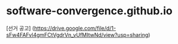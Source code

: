 # software-convergence.github.io

[선거 공고] (https://drive.google.com/file/d/1-sFw4FAFvl4gmFCtVgdrVn_vUfMItwNd/view?usp=sharing)

